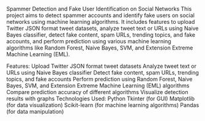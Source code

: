 Spammer Detection and Fake User Identification on Social Networks
This project aims to detect spammer accounts and identify fake users on social networks using machine learning algorithms. It includes features to upload Twitter JSON format tweet datasets, analyze tweet text or URLs using Naive Bayes classifier, detect fake content, spam URLs, trending topics, and fake accounts, and perform prediction using various machine learning algorithms like Random Forest, Naive Bayes, SVM, and Extension Extreme Machine Learning (EML).

Features:
  Upload Twitter JSON format tweet datasets
  Analyze tweet text or URLs using Naive Bayes classifier
  Detect fake content, spam URLs, trending topics, and fake accounts
  Perform prediction using Random Forest, Naive Bayes, SVM, and Extension Extreme Machine Learning (EML) algorithms
  Compare prediction accuracy of different algorithms
  Visualize detection results with graphs
Technologies Used:
  Python
  Tkinter (for GUI)
  Matplotlib (for data visualization)
  Scikit-learn (for machine learning algorithms)
  Pandas (for data manipulation)
